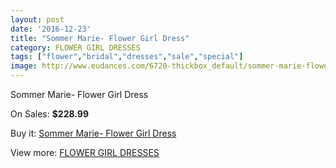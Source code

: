 ```yaml
---
layout: post
date: '2016-12-23'
title: "Sommer Marie- Flower Girl Dress"
category: FLOWER GIRL DRESSES
tags: ["flower","bridal","dresses","sale","special"]
image: http://www.eudances.com/6720-thickbox_default/sommer-marie-flower-girl-dress.jpg
---
```

Sommer Marie- Flower Girl Dress

On Sales: **$228.99**
<a href="https://www.eudances.com/en/flower-girl-dresses/2477-sommer-marie-flower-girl-dress.html"><amp-img layout="responsive" width="600" height="600" src="//www.eudances.com/6720-thickbox_default/sommer-marie-flower-girl-dress.jpg" alt="Sommer Marie- Flower Girl Dress 0" /></a>
<a href="https://www.eudances.com/en/flower-girl-dresses/2477-sommer-marie-flower-girl-dress.html"><amp-img layout="responsive" width="600" height="600" src="//www.eudances.com/6721-thickbox_default/sommer-marie-flower-girl-dress.jpg" alt="Sommer Marie- Flower Girl Dress 1" /></a>
<a href="https://www.eudances.com/en/flower-girl-dresses/2477-sommer-marie-flower-girl-dress.html"><amp-img layout="responsive" width="600" height="600" src="//www.eudances.com/6722-thickbox_default/sommer-marie-flower-girl-dress.jpg" alt="Sommer Marie- Flower Girl Dress 2" /></a>

Buy it: [Sommer Marie- Flower Girl Dress](https://www.eudances.com/en/flower-girl-dresses/2477-sommer-marie-flower-girl-dress.html "Sommer Marie- Flower Girl Dress")

View more: [FLOWER GIRL DRESSES](https://www.eudances.com/en/30-flower-girl-dresses "FLOWER GIRL DRESSES")